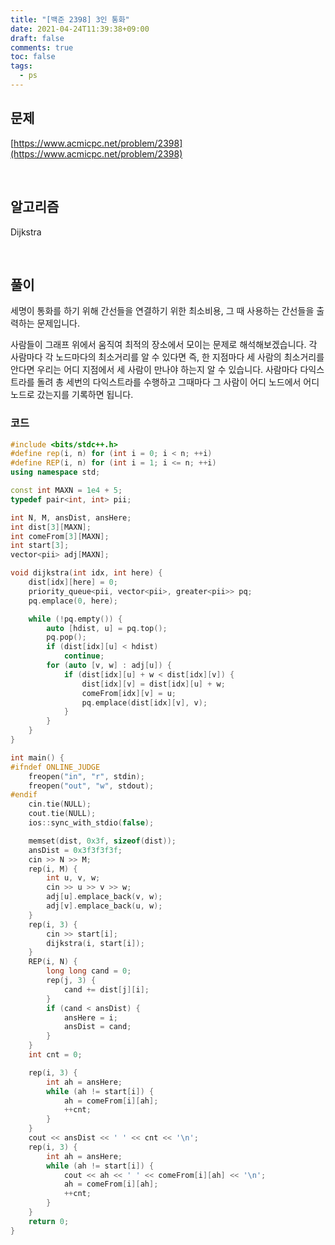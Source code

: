 ```yaml
---
title: "[백준 2398] 3인 통화"
date: 2021-04-24T11:39:38+09:00
draft: false
comments: true
toc: false
tags:
  - ps
---
```


## 문제

[https://www.acmicpc.net/problem/2398](https://www.acmicpc.net/problem/2398)

<br>

## 알고리즘

Dijkstra

<br>

## 풀이

세명이 통화를 하기 위해 간선들을 연결하기 위한 최소비용, 그 때 사용하는 간선들을 출력하는 문제입니다.

사람들이 그래프 위에서 움직여 최적의 장소에서 모이는 문제로 해석해보겠습니다. 각 사람마다 각 노드마다의 최소거리를 알 수 있다면 즉, 한 지점마다 세 사람의 최소거리를 안다면 우리는 어디 지점에서 세 사람이 만나야 하는지 알 수 있습니다. 사람마다 다익스트라를 돌려 총 세번의 다익스트라를 수행하고 그때마다 그 사람이 어디 노드에서 어디 노드로 갔는지를 기록하면 됩니다.

### 코드

```c++
#include <bits/stdc++.h>
#define rep(i, n) for (int i = 0; i < n; ++i)
#define REP(i, n) for (int i = 1; i <= n; ++i)
using namespace std;

const int MAXN = 1e4 + 5;
typedef pair<int, int> pii;

int N, M, ansDist, ansHere;
int dist[3][MAXN];
int comeFrom[3][MAXN];
int start[3];
vector<pii> adj[MAXN];

void dijkstra(int idx, int here) {
    dist[idx][here] = 0;
    priority_queue<pii, vector<pii>, greater<pii>> pq;
    pq.emplace(0, here);

    while (!pq.empty()) {
        auto [hdist, u] = pq.top();
        pq.pop();
        if (dist[idx][u] < hdist)
            continue;
        for (auto [v, w] : adj[u]) {
            if (dist[idx][u] + w < dist[idx][v]) {
                dist[idx][v] = dist[idx][u] + w;
                comeFrom[idx][v] = u;
                pq.emplace(dist[idx][v], v);
            }
        }
    }
}

int main() {
#ifndef ONLINE_JUDGE
    freopen("in", "r", stdin);
    freopen("out", "w", stdout);
#endif
    cin.tie(NULL);
    cout.tie(NULL);
    ios::sync_with_stdio(false);

    memset(dist, 0x3f, sizeof(dist));
    ansDist = 0x3f3f3f3f;
    cin >> N >> M;
    rep(i, M) {
        int u, v, w;
        cin >> u >> v >> w;
        adj[u].emplace_back(v, w);
        adj[v].emplace_back(u, w);
    }
    rep(i, 3) {
        cin >> start[i];
        dijkstra(i, start[i]);
    }
    REP(i, N) {
        long long cand = 0;
        rep(j, 3) {
            cand += dist[j][i];
        }
        if (cand < ansDist) {
            ansHere = i;
            ansDist = cand;
        }
    }
    int cnt = 0;

    rep(i, 3) {
        int ah = ansHere;
        while (ah != start[i]) {
            ah = comeFrom[i][ah];
            ++cnt;
        }
    }
    cout << ansDist << ' ' << cnt << '\n';
    rep(i, 3) {
        int ah = ansHere;
        while (ah != start[i]) {
            cout << ah << ' ' << comeFrom[i][ah] << '\n';
            ah = comeFrom[i][ah];
            ++cnt;
        }
    }
    return 0;
}
```
